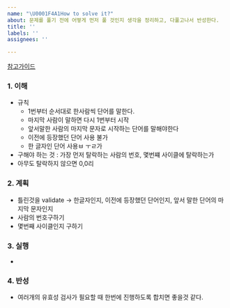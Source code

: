 ```yaml
---
name: "\U0001F4A1How to solve it?"
about: 문제를 풀기 전에 어떻게 먼저 풀 것인지 생각을 정리하고, 다풀고나서 반성한다.
title: ''
labels: ''
assignees: ''

---
```


[참고가이드](https://megaptera.notion.site/6-5f9b4105eb0748fd8f8baa631d92d6ea)

### 1. 이해
- 규칙
  - 1번부터 순서대로 한사람씩 단어를 말한다.
  - 마지막 사람이 말하면 다시 1번부터 시작
  - 앞서말한 사람의 마지막 문자로 시작하는 단어를 말해야한다
  - 이전에 등장했던 단어 사용 불가
  - 한 글자인 단어 사용ㅂ ㅜㄹ가
- 구해야 하는 것 : 가장 먼저 탈락하는 사람의 번호, 몇번쨰 사이클에 탈락하는가
- 아무도 탈락하지 않으면 0,0리

### 2. 계획
- 틀린것을 validate -> 한글자인지, 이전에 등장했던 단어인지, 앞서 말한 단어의 마지막 문자인지
- 사람의 번호구하기
- 몇번째 사이클인지 구하기

### 3. 실행
- 

### 4. 반성
- 여러개의 유효성 검사가 필요할 때 한번에 진행하도록 합치면 좋을것 같다.
